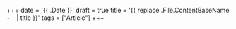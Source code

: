 +++
date = '{{ .Date }}'
draft = true
title = '{{ replace .File.ContentBaseName `-` ` ` | title }}'
tags =  ["Article"]
+++